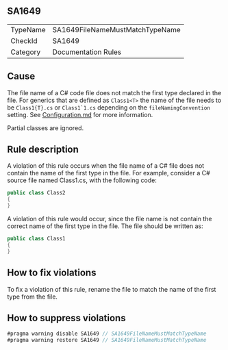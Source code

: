 ﻿## SA1649

<table>
<tr>
  <td>TypeName</td>
  <td>SA1649FileNameMustMatchTypeName</td>
</tr>
<tr>
  <td>CheckId</td>
  <td>SA1649</td>
</tr>
<tr>
  <td>Category</td>
  <td>Documentation Rules</td>
</tr>
</table>

## Cause

The file name of a C# code file does not match the first type declared in the file. For generics that are defined as
`Class1<T>` the name of the file needs to be `Class1{T}.cs` or `` Class1`1.cs `` depending on the `fileNamingConvention`
setting. See [Configuration.md](Configuration.md) for more information.

Partial classes are ignored.

## Rule description

A violation of this rule occurs when the file name of a C# file does not contain the name of the first type in the file.
For example, consider a C# source file named Class1.cs, with the following code:

```csharp
public class Class2
{
}
```

A violation of this rule would occur, since the file name is not contain the correct name of the first type in the file.
The file should be written as:

```csharp
public class Class1
{
}
```

## How to fix violations

To fix a violation of this rule, rename the file to match the name of the first type from the file.

## How to suppress violations

```csharp
#pragma warning disable SA1649 // SA1649FileNameMustMatchTypeName
#pragma warning restore SA1649 // SA1649FileNameMustMatchTypeName
```
